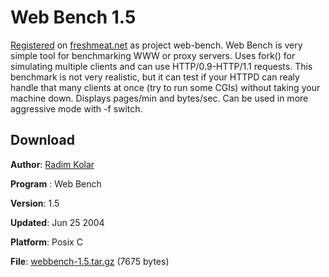 Web Bench 1.5
========

[Registered](http://freshmeat.net/projects/web-bench/) on [freshmeat.net](http://freecode.com/) as project web-bench.
Web Bench is very simple tool for benchmarking WWW or proxy servers. Uses fork() for simulating multiple clients and can use HTTP/0.9-HTTP/1.1 requests. This benchmark is not very realistic, but it can test if your HTTPD can realy handle that many clients at once (try to run some CGIs) without taking your machine down. Displays pages/min and bytes/sec. Can be used in more aggressive mode with -f switch.


## Download
**Author**: [Radim Kolar](https://github.com/hsn10) 

**Program** : Web Bench 

**Version**: 1.5

**Updated**: Jun 25 2004

**Platform**: Posix C

**File**: [webbench-1.5.tar.gz](http://home.tiscali.cz/~cz210552/distfiles/webbench-1.5.tar.gz) (7675 bytes)

